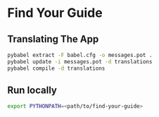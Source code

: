 # Find Your Guide

## Translating The App

```bash
pybabel extract -F babel.cfg -o messages.pot .
pybabel update -i messages.pot -d translations
pybabel compile -d translations
```

## Run locally

```bash
export PYTHONPATH=<path/to/find-your-guide>
```